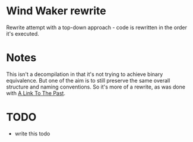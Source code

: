 Wind Waker rewrite
==================

Rewrite attempt with a top-down approach - code is rewritten in the order it's executed.


Notes
=====

This isn't a decompilation in that it's not trying to achieve binary equivalence. But one of the aim is to still preserve the same overall structure and naming conventions. So it's more of a rewrite, as was done with [A Link To The Past](https://github.com/snesrev/zelda3).

TODO
====

- write this todo